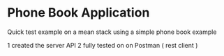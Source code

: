 # Phone Book Application
Quick test example on a mean stack using a simple phone book example

1 created the server API 
2 fully tested on on Postman ( rest client )
